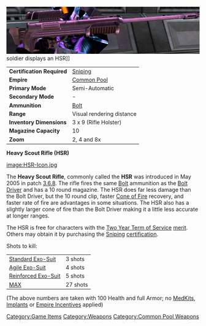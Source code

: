 ![](/images/HSR.jpg "fig:HSR.jpg") soldier displays an HSR\]\]

|                            |                                        |
| -------------------------- | -------------------------------------- |
| **Certification Required** | [Sniping](/Sniping "wikilink")         |
| **Empire**                 | [Common Pool](/Common_Pool "wikilink") |
| **Primary Mode**           | Semi-Automatic                         |
| **Secondary Mode**         | \-                                     |
| **Ammunition**             | [Bolt](/Bolt "wikilink")               |
| **Range**                  | Visual rendering distance              |
| **Inventory Dimensions**   | 3 x 9 (Rifle Holster)                  |
| **Magazine Capacity**      | 10                                     |
| **Zoom**                   | 2, 4 and 8x                            |

**Heavy Scout Rifle (HSR)**

[image:HSR-Icon.jpg](/image:HSR-Icon.jpg "wikilink")

The **Heavy Scout Rifle**, commonly called the **HSR** was introduced in
May 2005 in patch [3.6.8](/3.6.8 "wikilink"). The rifle fires the same
[Bolt](/Bolt "wikilink") ammunition as the [Bolt
Driver](/Bolt_Driver "wikilink") and has a 10 round magazine. The HSR
does far less damage than the Bolt Driver, but the 10 round clip, faster
[Cone of Fire](/Cone_of_Fire "wikilink") recovery, and faster rate of
fire are advantages in some situations. The HSR also has a slightly
larger cone of fire than the Bolt Driver making it a little less
accurate at longer ranges.

The HSR is free for characters with the [Two Year Term of
Service](/Term_of_Service "wikilink") [merit](/merit "wikilink"). Others
may obtain it by purchasing the [Sniping](/Sniping "wikilink")
[certification](/certification "wikilink").

Shots to kill:

|                                                        |          |
| ------------------------------------------------------ | -------- |
| [Standard Exo-Suit](/Standard_Exo-Suit "wikilink")     | 3 shots  |
| [Agile Exo-Suit](/Agile_Exo-Suit "wikilink")           | 4 shots  |
| [Reinforced Exo-Suit](/Reinforced_Exo-Suit "wikilink") | 5 shots  |
| [MAX](/MAX "wikilink")                                 | 27 shots |

(The above numbers are taken with 100 Health and full Armor; no
[MedKits](/MedKit "wikilink"), [Implants](/Implants "wikilink") or [Empire
Incentives](/Empire_Incentives "wikilink") applied)

[Category:Game Items](/Category:Game_Items "wikilink")
[Category:Weapons](/Category:Weapons "wikilink") [Category:Common Pool
Weapons](/Category:Common_Pool_Weapons "wikilink")
